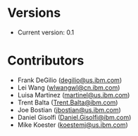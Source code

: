 
# Versions
- Current version: 0.1


# Contributors

- Frank DeGilio (degilio@us.ibm.com)
- Lei Wang (wlwangwl@cn.ibm.com)
- Luisa Martinez (martinel@us.ibm.com)
- Trent Balta (Trent.Balta@ibm.com)
- Joe Bostian (jbostian@us.ibm.com)
- Daniel Gisolfi (Daniel.Gisolfi@ibm.com)
- Mike Koester (koestemj@us.ibm.com)
